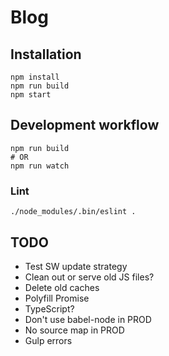 # Blog

## Installation

```
npm install
npm run build
npm start
```

## Development workflow
```
npm run build
# OR
npm run watch
```

### Lint
```
./node_modules/.bin/eslint .
```

## TODO

* Test SW update strategy
* Clean out or serve old JS files?
* Delete old caches
* Polyfill Promise
* TypeScript?
* Don't use babel-node in PROD
* No source map in PROD
* Gulp errors
